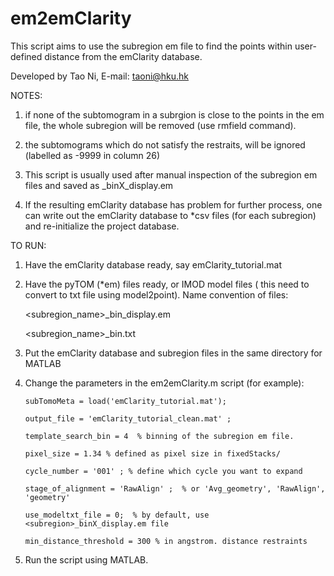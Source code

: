 # em2emClarity

This script aims to use the subregion em file to find the points within user-defined distance from the emClarity database.

Developed by Tao Ni, E-mail: taoni@hku.hk

NOTES:

1) if none of the  subtomogram in a subrgion is close to the points in the em file, the whole subregion will be removed (use rmfield command).

2) the subtomograms which do not satisfy the restraits, will be ignored (labelled as -9999 in column 26)

3) This script is usually used after manual inspection of the subregion em files and saved as <subregion>_binX_display.em
  
4) If the resulting emClarity database has problem for further process, one can write out the emClarity database to *csv files (for each subregion) and re-initialize the project database.

  
TO RUN:
  
1) Have the emClarity database ready, say emClarity_tutorial.mat

2) Have the pyTOM (*em) files ready, or IMOD model files ( this need to convert to txt file using model2point). Name convention of files:
  
     <subregion_name>_bin<X>_display.em
    
     <subregion_name>_bin<X>.txt
       
3) Put the emClarity database and subregion files in the same directory for MATLAB
       
4) Change the parameters in the em2emClarity.m script (for example):

       subTomoMeta = load('emClarity_tutorial.mat');
       
       output_file = 'emClarity_tutorial_clean.mat' ;
       
       template_search_bin = 4  % binning of the subregion em file.
       
       pixel_size = 1.34 % defined as pixel size in fixedStacks/
       
       cycle_number = '001' ; % define which cycle you want to expand
       
       stage_of_alignment = 'RawAlign' ;  % or 'Avg_geometry', 'RawAlign', 'geometry'
       
       use_modeltxt_file = 0;  % by default, use <subregion>_binX_display.em file
       
       min_distance_threshold = 300 % in angstrom. distance restraints
       
 5) Run the script using MATLAB.
      
